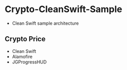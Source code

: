 # Crypto-CleanSwift-Sample
* Clean Swift sample architecture
## Crypto Price
+ Clean Swift
+ Alamofire
+ JGProgressHUD
